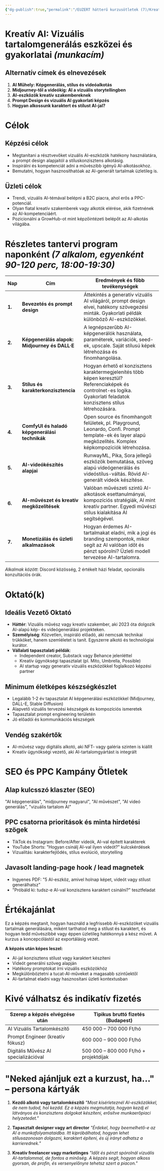 ```yaml
---
{"dg-publish":true,"permalink":"/EUZERT hátterű kurzusötletek (7)/Kreatív AI/","dgShowBacklinks":true,"dgShowLocalGraph":true,"dgEnableSearch":true,"dgShowTags":true}
---
```



# Kreatív AI: Vizuális tartalomgenerálás eszközei és gyakorlatai *(munkacím)*

## Alternatív címek és elnevezések
1. **AI Műhely: Képgenerálás, stílus és videóalkotás**
2. **Midjourney-től a videókig: AI a vizuális storytellingben**
3. **AI-eszközök kreatív szakembereknek**
4. **Prompt Design és vizuális AI gyakorlati képzés**
5. **Hogyan alkossunk karaktert és stílust AI-jal?**

# Célok

## Képzési célok
* Megtanítani a résztvevőket vizuális AI-eszközök hatékony használatára, a prompt design alapjaitól a stíluskonzisztens alkotásig.
* Inspirálni és kompetenciát adni a művészibb igényű AI-alkotásokhoz.
* Bemutatni, hogyan hasznosíthatóak az AI-generált tartalmak üzletileg is.

## Üzleti célok
* Trendi, vizuális AI-témával belépni a B2C piacra, ahol erős a PPC-potenciál.
* Olyan fiatal kreatív szakemberek vagy alkotók elérése, akik fizetnének az AI-kompetenciáért.
* Pozicionálni a GrowHub-ot mint képzőintézeti belépőt az AI-alkotás világába.

# Részletes tantervi program naponként *(7 alkalom, egyenként 90-120 perc, 18:00-19:30)*

| Nap | Cím | Eredmények és főbb tevékenységek |
| --- | --- | --- |
| **1.** | **Bevezetés és prompt design** | Áttekintés a generatív vizuális AI világáról, prompt design elvei, hatékony szövegezési minták. Gyakorlati példák különböző AI-eszközökkel. |
| **2.** | **Képgenerálás alapok: Midjourney és DALL·E** | A legnépszerűbb AI-képgenerálók használata, paraméterek, variációk, seed-ek, upscale. Saját stílusú képek létrehozása és finomhangolása. |
| **3.** | **Stílus és karakterkonzisztencia** | Hogyan érhető el konzisztens karaktermegjelenítés több képen keresztül? Referenciaképek és controlnet-es logika. Gyakorlati feladatok konzisztens stílus létrehozására. |
| **4.** | **ComfyUI és haladó képgenerálási technikák** | Open source és finomhangolt felületek, pl. Playground, Leonardo, Confi. Prompt template-ek és layer alapú megközelítés. Komplex képkompozíciók létrehozása. |
| **5.** | **AI-videókészítés alapjai** | RunwayML, Pika, Sora jellegű eszközök bemutatása, szöveg alapú videógenerálás és videóstílus-váltás. Rövid AI-generált videók készítése. |
| **6.** | **AI-művészet és kreatív megközelítések** | Valóban művészeti szintű AI-alkotások esettanulmányai, kompozíciós stratégiák, AI mint kreatív partner. Egyedi művészi stílus kialakítása AI segítségével. |
| **7.** | **Monetizálás és üzleti alkalmazások** | Hogyan érdemes AI-tartalmakat eladni, mik a jogi és branding szempontok, mikor segít az AI valóban időt és pénzt spórolni? Üzleti modell tervezése AI-tartalomra. |

*Alkalmak között*: Discord közösség, 2 értékelt házi feladat, opcionális konzultációs órák.

# Oktató(k)

## Ideális Vezető Oktató
* **Háttér**: Vizuális művész vagy kreatív szakember, aki 2023 óta dolgozik AI-alapú kép- és videógenerálási projekteken.
* **Személyiség**: Közvetlen, inspiráló előadó, aki nemcsak technikai trükköket, hanem szemléletet is tanít. Egyszerre alkotó és technológiai kurátor.
* **Vállalati tapasztalati példák**:
  * Independent creator, Substack vagy Behance jelenléttel
  * Kreatív ügynökségi tapasztalat (pl. Mito, Umbrella, Possible)
  * AI startup vagy generatív vizuális eszközökkel foglalkozó képzési partner

## Minimum életképes készségkészlet
* Legalább 1-2 év tapasztalat AI képgenerálási eszközökkel (Midjourney, DALL-E, Stable Diffusion)
* Alapvető vizuális tervezési készségek és kompozíciós ismeretek
* Tapasztalat prompt engineering területén
* Jó előadói és kommunikációs készségek

## Vendég szakértők
* AI-művész vagy digitális alkotó, aki NFT- vagy galéria szinten is kiállít
* Kreatív ügynökségi vezető, aki AI-tartalomgyártást is integrált

# SEO és PPC Kampány Ötletek

## Alap kulcsszó klaszter (SEO)
"AI képgenerálás", "midjourney magyarul", "AI művészet", "AI videó generálás", "vizuális tartalom AI"

## PPC csatorna prioritások és minta hirdetési szögek
* TikTok és Instagram: Before/After videók, AI-val épített karakterek
* YouTube Shorts: "Hogyan csinálj AI-val ilyen videót?" kulcskérdések
* Vizualitás: karakterfejlődés, stílus evolúció, storytelling

## Javasolt landing-page hook / lead magnetek
* Ingyenes PDF: "5 AI-eszköz, amivel holnap képet, videót vagy stílust generálhatsz"
* "Próbáld ki: tudsz-e AI-val konzisztens karaktert csinálni?" tesztfeladat

# Értékajánlat
Ez a képzés megtanít, hogyan használd a legfrissebb AI-eszközöket vizuális tartalmak generálására, miként tarthatod meg a stílust és karaktert, és hogyan tedd művészibbé vagy éppen üzletileg hatékonnyá a kész művet. A kurzus a koncepcólástól az exportálásig vezet.

**A képzés után képes leszel:**
* AI-jal konzisztens stílust vagy karaktert készíteni
* Videót generálni szöveg alapján
* Hatékony promptokat írni vizuális eszközökhöz
* Megkülönböztetni a tucat-AI-műveket a magasabb szintűektől
* AI-tartalmat eladni vagy hasznosítani üzleti kontextusban

# Kivé válhatsz és indikatív fizetés
| Szerep a képzés elvégzése után | Tipikus bruttó fizetés (Budapest) |
| ------------------------------ | --------------------------------- |
| AI Vizuális Tartalomkészítő    | 450 000 – 700 000 Ft/hó           |
| Prompt Engineer (kreatív fókusz) | 600 000 – 900 000 Ft/hó         |
| Digitális Művész AI specializációval | 500 000 – 800 000 Ft/hó + projektdíjak |

# "Neked ajánljuk ezt a kurzust, ha..." – persona kártyák

1. **Kezdő alkotó vagy tartalomkészítő**
   *"Most kísérleteznél AI-eszközökkel, de nem tudod, hol kezdd. Ez a képzés megmutatja, hogyan kezdj el látványos és konzisztens dolgokat készíteni, erősítve munkaerőpiaci helyzetedet."*

2. **Tapasztalt designer vagy art director**
   *"Érdekel, hogy beemelhető-e az AI a munkafolyamataidba. Itt kipróbálhatod, hogyan lehet stílusazonosan dolgozni, karaktert építeni, és új irányt adhatsz a karrierednek."*

3. **Kreatív freelancer vagy marketinges**
   *"Időt és pénzt spórolnál vizuális AI-tartalommal, de fontos a minőség. A képzés segít, hogyan alkoss gyorsan, de profin, és versenyelőnyre tehetsz szert a piacon."*
